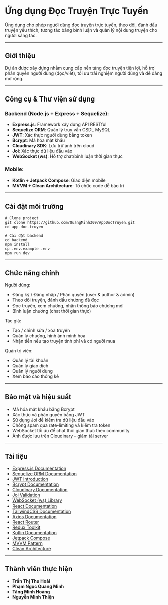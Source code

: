 # Ứng dụng Đọc Truyện Trực Tuyến

Ứng dụng cho phép người dùng đọc truyện trực tuyến, theo dõi, đánh dấu truyện yêu thích, tương tác bằng bình luận và quản lý nội dung truyện cho người sáng tác.

---

## Giới thiệu

Dự án được xây dựng nhằm cung cấp nền tảng đọc truyện tiện lợi, hỗ trợ phân quyền người dùng (đọc/viết), tối ưu trải nghiệm người dùng và dễ dàng mở rộng.

---

## Công cụ & Thư viện sử dụng

### Backend (Node.js + Express + Sequelize):
- **Express.js**: Framework xây dựng API RESTful
- **Sequelize ORM**: Quản lý truy vấn CSDL MySQL
- **JWT**: Xác thực người dùng bằng token
- **Bcrypt**: Mã hóa mật khẩu
- **Cloudinary SDK**: Lưu trữ ảnh trên cloud
- **Joi**: Xác thực dữ liệu đầu vào
- **WebSocket (ws)**: Hỗ trợ chat/bình luận thời gian thực

### Mobile:
- **Kotlin + Jetpack Compose**: Giao diện mobile
- **MVVM + Clean Architecture**: Tổ chức code dễ bảo trì

---

## Cài đặt môi trường

```
# Clone project
git clone https://github.com/QuangMinh309/AppDocTruyen.git
cd app-doc-truyen

# Cài đặt backend
cd backend
npm install
cp .env.example .env
npm run dev
```

---

## Chức năng chính

Người dùng:
- Đăng ký / Đăng nhập / Phân quyền (user & author & admin)
- Theo dõi truyện, đánh dấu chương đã đọc
- Đọc truyện, xem chương, nhận thông báo chương mới
- Bình luận chương (chat thời gian thực)

Tác giả:
- Tạo / chỉnh sửa / xóa truyện
- Quản lý chương, hình ảnh minh họa
- Nhận tiền nếu tạo truyện tính phí và có người mua

Quản trị viên:
- Quản lý tài khoản
- Quản lý giao dịch
- Quản lý người dùng
- Xem báo cáo thống kê

---

## Bảo mật và hiệu suất

- Mã hóa mật khẩu bằng Bcrypt
- Xác thực và phân quyền bằng JWT
- Sử dụng Joi để kiểm tra dữ liệu đầu vào
- Chống spam qua rate-limiting và kiểm tra token
- WebSocket tối ưu để chat thời gian thực theo community
- Ảnh được lưu trên Cloudinary – giảm tải server

---

## Tài liệu

- [Express.js Documentation](https://expressjs.com/)
- [Sequelize ORM Documentation](https://sequelize.org/)
- [JWT Introduction](https://jwt.io/introduction)
- [Bcrypt Documentation](https://www.npmjs.com/package/bcrypt)
- [Cloudinary Documentation](https://cloudinary.com/documentation)
- [Joi Validation](https://joi.dev/api/)
- [WebSocket (ws) Library](https://github.com/websockets/ws)
- [React Documentation](https://react.dev/)
- [TailwindCSS Documentation](https://tailwindcss.com/docs)
- [Axios Documentation](https://axios-http.com/docs/intro)
- [React Router](https://reactrouter.com/en/main)
- [Redux Toolkit](https://redux-toolkit.js.org/)
- [Kotlin Documentation](https://kotlinlang.org/docs/home.html)
- [Jetpack Compose](https://developer.android.com/jetpack/compose/documentation)
- [MVVM Pattern](https://developer.android.com/jetpack/guide#recommended-app-arch)
- [Clean Architecture](https://developer.android.com/jetpack/guide#recommended-app-arch)

---

## Thành viên thực hiện
- **Trần Thị Thu Hoài**
- **Phạm Ngọc Quang Minh**
- **Tăng Minh Hoàng**
- **Nguyễn Minh Thiện**